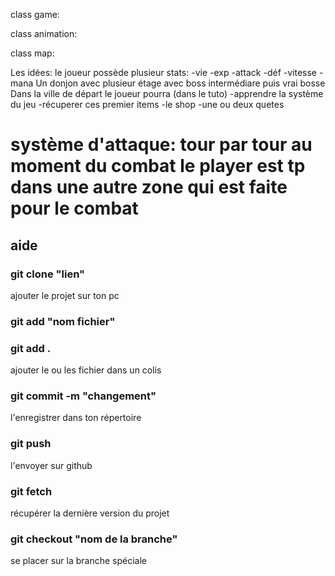 class game:



class animation:


class map:



Les idées:
le joueur possède plusieur stats:
-vie
-exp
-attack
-déf
-vitesse
-mana
Un donjon avec plusieur étage avec boss intermédiare puis vrai bosse
Dans la ville de départ le joueur pourra (dans le tuto)
-apprendre la système du jeu
-récuperer ces premier items
-le shop
-une ou deux quetes

système d'attaque:
tour par tour
au moment du combat le player est tp dans une autre zone qui est faite pour le combat
=======

## aide

### git clone "lien"
ajouter le projet sur ton pc

### git add "nom fichier"
### git add .
ajouter le ou les fichier dans un colis

### git commit -m "changement"
l'enregistrer dans ton répertoire

### git push
l'envoyer sur github

### git fetch
récupérer la dernière version du projet

### git checkout "nom de la branche"
se placer sur la branche spéciale
